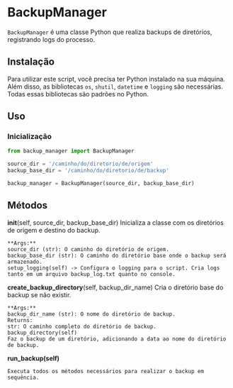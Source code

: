 # BackupManager

`BackupManager` é uma classe Python que realiza backups de diretórios, registrando logs do processo.

## Instalação

Para utilizar este script, você precisa ter Python instalado na sua máquina. Além disso, as bibliotecas `os`, `shutil`, `datetime` e `logging` são necessárias. Todas essas bibliotecas são padrões no Python.

## Uso

### Inicialização

```python
from backup_manager import BackupManager

source_dir = '/caminho/do/diretorio/de/origem'
backup_base_dir = '/caminho/do/diretorio/de/backup'

backup_manager = BackupManager(source_dir, backup_base_dir)
```

## Métodos
**__init__**(self, source_dir, backup_base_dir)
Inicializa a classe com os diretórios de origem e destino do backup.

    **Args:**
    source_dir (str): O caminho do diretório de origem.
    backup_base_dir (str): O caminho do diretório base onde o backup será armazenado.
    setup_logging(self) -> Configura o logging para o script. Cria logs tanto em um arquivo backup_log.txt quanto no console.

**create_backup_directory**(self, backup_dir_name)
Cria o diretório base do backup se não existir.

    **Args:**
    backup_dir_name (str): O nome do diretório de backup.
    Returns:
    str: O caminho completo do diretório de backup.
    backup_directory(self)
    Faz o backup de um diretório, adicionando a data ao nome do diretório de backup.

**run_backup(self)**

    Executa todos os métodos necessários para realizar o backup em sequência.
